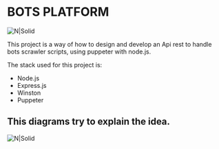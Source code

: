 # BOTS PLATFORM
![N|Solid](https://github.com/damiancipolat/Bots-farm-platform/blob/master/doc/bots2.jpg?raw=true)

This project is a way of how to design and develop an Api rest to handle bots scrawler scripts, using puppeter with node.js.

The stack used for this project is:
- Node.js
- Express.js
- Winston
- Puppeter

## This diagrams try to explain the idea.

![N|Solid](https://github.com/damiancipolat/Bots-farm-platform/blob/master/doc/diagram.png?raw=true)

